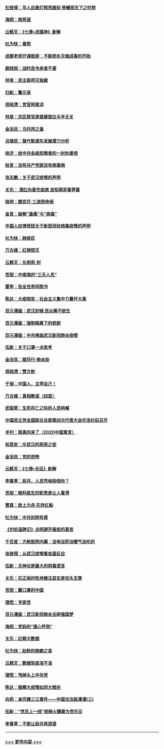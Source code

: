 #### [杜彼得：华人应悬灯照亮跟前 卷幔观天下之时势](../pages/nsc993/n11874822.md?t=02171944) 
#### [海网：换将谣](../pages/nsc993/n11873712.md?t=02171944) 
#### [云鹤天：《七律▪送瘟神》新解](../pages/nsc993/n11873598.md?t=02171944) 
#### [吐为快：春愁](../pages/nsc993/n11872801.md?t=02171944) 
#### [成都老师开课致辞：不能把冬天唱成春的开始](../pages/nsc993/n11872653.md?t=02171944) 
#### [颜纯钩：战时态令来者不善](../pages/nsc993/n11872011.md?t=02171944) 
#### [林泉：民主联邦灭独裁](../pages/nsc993/n11870998.md?t=02171944) 
#### [归航：警示录](../pages/nsc993/n11870963.md?t=02171944) 
#### [郑纯清：党官鸣冤词](../pages/nsc993/n11870938.md?t=02171944) 
#### [林泉：灾区换官是狼替狼位与羊无关](../pages/nsc993/n11870896.md?t=02171944) 
#### [金浴凤：乌托邦之蛊](../pages/nsc993/n11870879.md?t=02171944) 
#### [吕锡民：替代能源车发展潜力分析](../pages/nsc993/n11870656.md?t=02171944) 
#### [徐济：给中共各级知情者的一封劝善信](../pages/nsc993/n11868561.md?t=02171944) 
#### [陆言：没有共产党就没有病毒祸](../pages/nsc993/n11868232.md?t=02171944) 
#### [张志鹏：关于武汉疫情的声明](../pages/nsc993/n11867182.md?t=02171944) 
#### [关乐： 漂红向善克疫病 良知萌芽春笋蓬](../pages/nsc993/n11865710.md?t=02171944) 
#### [陆明：蝶恋花‧三退把命保](../pages/nsc993/n11865673.md?t=02171944) 
#### [金言：破解“蛊毒”与“病毒”](../pages/nsc993/n11864103.md?t=02171944) 
#### [中国人权律师团关于新型冠状病毒疫情的声明](../pages/nsc993/n11864249.md?t=02171944) 
#### [吐为快：肺疫叹](../pages/nsc993/n11864027.md?t=02171944) 
#### [万古缘：红祸惊天](../pages/nsc993/n11864079.md?t=02171944) 
#### [云鹤天：长相思‧封](../pages/nsc993/n11864006.md?t=02171944) 
#### [苦胆：中南海的“三无人员”](../pages/nsc993/n11862997.md?t=02171944) 
#### [雷亭：告全世界同胞书](../pages/nsc993/n11862572.md?t=02171944) 
#### [陈达：大疫昭告：社会主义集中力量坏大事](../pages/nsc993/n11859419.md?t=02171944) 
#### [双元漫画：武汉封城 民众痛不欲生](../pages/nsc993/n11859287.md?t=02171944) 
#### [双元漫画：强制隔离下的悲剧](../pages/nsc993/n11859244.md?t=02171944) 
#### [双元漫画：中共掩盖武汉新冠肺炎疫情](../pages/nsc993/n11858249.md?t=02171944) 
#### [伍新：关于口罩一点思考](../pages/nsc993/n11859195.md?t=02171944) 
#### [金浴凤：踏莎行‧肺炎劫](../pages/nsc993/n11858227.md?t=02171944) 
#### [郑纯清：赞方彬](../pages/nsc993/n11856803.md?t=02171944) 
#### [千瑞；中国人，主宰自己！](../pages/nsc993/n11856793.md?t=02171944) 
#### [万古缘：真相歌谣（四首）](../pages/nsc993/n11856263.md?t=02171944) 
#### [武振荣：生死存亡之际的人民呐喊](../pages/nsc993/n11856256.md?t=02171944) 
#### [中国民主党全国联合总部第四次代表大会在洛杉矶召开](../pages/nsc993/n11856344.md?t=02171944) 
#### [羊村：狼真的来了（2020中国寓言）](../pages/nsc993/n11856229.md?t=02171944) 
#### [祝君安：斥武汉的邪恶之徒](../pages/nsc993/n11855861.md?t=02171944) 
#### [金浴凤：党的恐怖](../pages/nsc993/n11855849.md?t=02171944) 
#### [云鹤天：《七律▪长征》新解](../pages/nsc993/n11855479.md?t=02171944) 
#### [李春草：妖共，人民凭啥相信你？](../pages/nsc993/n11855196.md?t=02171944) 
#### [苦胆：眼科医生的职责是让人看清](../pages/nsc993/n11853840.md?t=02171944) 
#### [慧真：欲上方舟 先弃红船](../pages/nsc993/n11853483.md?t=02171944) 
#### [吐为快：中共封网有感](../pages/nsc993/n11852575.md?t=02171944) 
#### [《刘伯温碑记》点明避开瘟疫的真言](../pages/nsc993/n11852128.md?t=02171944) 
#### [千百度：方舱医院内幕：没电没药没暖气没吃的](../pages/nsc993/n11850211.md?t=02171944) 
#### [张彼得：从武汉疫情看各国反应](../pages/nsc993/n11850102.md?t=02171944) 
#### [伍新：无神论是最大的阴毒谎言](../pages/nsc993/n11846129.md?t=02171944) 
#### [关乐：石正丽的性命赌注其实是空头支票](../pages/nsc993/n11846109.md?t=02171944) 
#### [苦胆：戴口罩的中国](../pages/nsc993/n11845576.md?t=02171944) 
#### [理悟：专家苦](../pages/nsc993/n11845564.md?t=02171944) 
#### [双元漫画：武汉新冠肺炎击碎强国梦](../pages/nsc993/n11843320.md?t=02171944) 
#### [海网：党妈的“瘟心怀抱”](../pages/nsc993/n11840740.md?t=02171944) 
#### [关乐：红朝大数据](../pages/nsc993/n11840675.md?t=02171944) 
#### [吐为快：赵粉的肺腑之哀](../pages/nsc993/n11840618.md?t=02171944) 
#### [云鹤天：数据到底准不准](../pages/nsc993/n11840325.md?t=02171944) 
#### [理悟：甩掉头上中共党](../pages/nsc993/n11838826.md?t=02171944) 
#### [陈达：隐瞒大疫情如同大暗杀](../pages/nsc993/n11838771.md?t=02171944) 
#### [向莉：亲历建三江事件——中国法治路漫漫(三)](../pages/nsc993/n11831825.md?t=02171944) 
#### [伍新：“党员上一线”视频火爆最为党乐见](../pages/nsc993/n11838200.md?t=02171944) 
#### [李春草：不能让妖共再逍遥](../pages/nsc993/n11838102.md?t=02171944) 

----
#### [ >>> 更早内容 <<< ](../indexes/nsc993-earlier.md)
